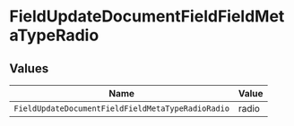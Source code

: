 # FieldUpdateDocumentFieldFieldMetaTypeRadio


## Values

| Name                                              | Value                                             |
| ------------------------------------------------- | ------------------------------------------------- |
| `FieldUpdateDocumentFieldFieldMetaTypeRadioRadio` | radio                                             |
